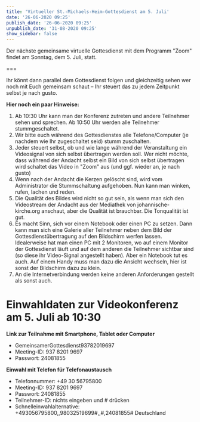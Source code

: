 ```yaml
---
title: 'Virtueller St.-Michaels-Heim-Gottesdienst am 5. Juli'
date: '26-06-2020 09:25'
publish_date: '26-06-2020 09:25'
unpublish_date: '31-08-2020 09:25'
show_sidebar: false
---
```


Der nächste gemeinsame virtuelle Gottesdienst mit dem Programm "Zoom" findet am Sonntag, dem 5. Juli, statt. 

===

Ihr könnt dann parallel dem Gottesdienst folgen und gleichzeitig sehen wer noch mit Euch gemeinsam schaut – Ihr steuert das zu jedem Zeitpunkt selbst je nach gusto.

**Hier noch ein paar Hinweise:**

1. Ab 10:30 Uhr kann man der Konferenz zutreten und andere Teilnehmer sehen und sprechen. Ab 10:50 Uhr werden alle Teilnehmer stummgeschaltet.
2. Wir bitte euch während des Gottesdienstes alle Telefone/Computer (je nachdem wie Ihr zugeschaltet seid) stumm zuschalten.
3. Jeder steuert selbst, ob und wie lange während der Veranstaltung ein Videosignal von sich selbst übertragen werden soll. Wer nicht möchte, dass während der Andacht selbst ein Bild von sich selbst übertragen wird schaltet das Video in "Zoom" aus (und ggf. wieder an, je nach gusto)
4. Wenn nach der Andacht die Kerzen gelöscht sind, wird vom Administrator die Stummschaltung aufgehoben. Nun kann man winken, rufen, lachen und reden.
5. Die Qualität des Bildes wird nicht so gut sein, als wenn man sich den Videostream der Andacht aus der Mediathek von johannische-kirche.org anschaut, aber die Qualität ist brauchbar. Die Tonqualität ist gut.
6. Es macht Sinn, sich vor einem Notebook oder einen PC zu setzen. Dann kann man sich eine Galerie aller Teilnehmer neben dem Bild der Gottesdienstübertragung auf den Bildschirm werfen lassen. Idealerweise hat man einen PC mit 2 Monitoren, wo auf einem Monitor der Gottesdienst läuft und auf dem anderen die Teilnehmer sichtbar sind (so diese ihr Video-Signal angestellt haben). Aber ein Notebook tut es auch. Auf einem Handy muss man dazu die Ansicht wechseln, hier ist sonst der Bildschirm dazu zu klein.
7. An die Internetverbindung werden keine anderen Anforderungen gestellt als sonst auch.


# Einwahldaten zur Videokonferenz am 5. Juli ab 10:30
**Link zur Teilnahme mit Smartphone, Tablet oder Computer**
* GemeinsamerGottesdienst93782019697
* Meeting-ID: 937 8201 9697
* Passwort: 24081855

**Einwahl mit Telefon für Telefonaustausch**
* Telefonnummer: +49 30 56795800
* Meeting-ID: 937 8201 9697
* Passwort: 24081855
* Teilnehmer-ID: nichts eingeben und # drücken
* Schnelleinwahlalternative: +493056795800,,98032519699#,,#,24081855# Deutschland
